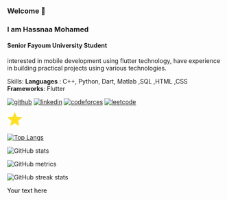 ### Welcome 👋

<!--
**Hassnaa9/Hassnaa9** is a ✨ _special_ ✨ repository because its `README.md` (this file) appears on your GitHub profile.

Here are some ideas to get you started:

- 🔭 I’m currently working on ...
- 🌱 I’m currently learning ...
- 👯 I’m looking to collaborate on ...
- 🤔 I’m looking for help with ...
- 💬 Ask me about ...
- 📫 How to reach me: ...
- 😄 Pronouns: ...
- ⚡ Fun fact: ...
-->
### I am Hassnaa Mohamed
#### Senior Fayoum University Student 
interested in mobile development using flutter technology, have experience in building practical projects using various technologies.

Skills: **Languages** : C++, Python, Dart, Matlab ,SQL ,HTML ,CSS   
**Frameworks**: Flutter        

[<img src='https://cdn.jsdelivr.net/npm/simple-icons@3.0.1/icons/github.svg' alt='github' height='40'>](https://github.com/Hassnaa9)  [<img src='https://cdn.jsdelivr.net/npm/simple-icons@3.0.1/icons/linkedin.svg' alt='linkedin' height='40'>](https://www.linkedin.com/in/hassnaa-mohamed-ab561b249/)   [<img src='https://cdn.jsdelivr.net/npm/simple-icons@3.0.1/icons/codeforces.svg' alt='codeforces' height='40'>](https://codeforces.com/profile/Hassnaa9)  [<img src='https://cdn.jsdelivr.net/npm/simple-icons@3.0.1/icons/leetcode.svg' alt='leetcode' height='40'>](https://leetcode.com/u/Hassnaa9/)  

<a href='https://stars.github.com/'><img src='https://raw.githubusercontent.com/acervenky/animated-github-badges/master/assets/starbadge.gif' width='35' height='35'></a> 

[![Top Langs](https://github-readme-stats.vercel.app/api/top-langs/?username=Hassnaa9)](https://github.com/anuraghazra/github-readme-stats)

![GitHub stats](https://github-readme-stats.vercel.app/api?username=Hassnaa9&show_icons=true)  

![GitHub metrics](https://metrics.lecoq.io/Hassnaa9)  

![GitHub streak stats](https://streak-stats.demolab.com/?user=Hassnaa9)  

<p style="color: black;">Your text here</p>
